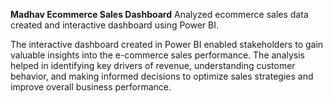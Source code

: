 **Madhav Ecommerce Sales Dashboard**
Analyzed ecommerce sales data created and interactive dashboard using Power BI.

The interactive dashboard created in Power BI enabled stakeholders to gain valuable insights into the e-commerce sales performance. The analysis helped in identifying key drivers of revenue, understanding customer behavior, and making informed decisions to optimize sales strategies and improve overall business performance.
